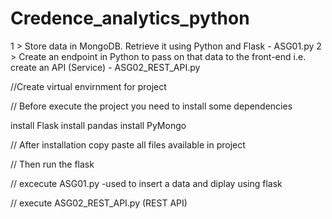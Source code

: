 # Credence_analytics_python
1 > Store data in MongoDB. Retrieve it using Python and Flask  - ASG01.py
2 > Create an endpoint in Python to pass on that data to the front-end i.e. create an API (Service) - ASG02_REST_API.py

//Create virtual envirnment for project

// Before execute the project you need to install some dependencies

install Flask
install pandas
install PyMongo

// After installation copy paste all files available in project

// Then run the flask 

// excecute ASG01.py -used to insert a data and diplay using flask

// execute ASG02_REST_API.py (REST API) 
